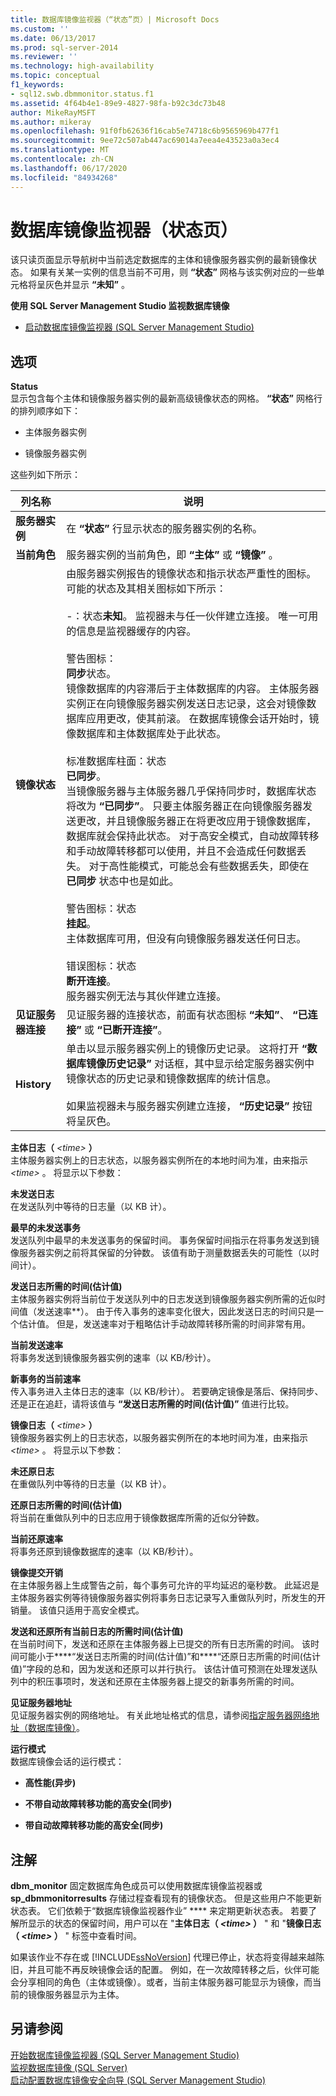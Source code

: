 ```yaml
---
title: 数据库镜像监视器（“状态”页）| Microsoft Docs
ms.custom: ''
ms.date: 06/13/2017
ms.prod: sql-server-2014
ms.reviewer: ''
ms.technology: high-availability
ms.topic: conceptual
f1_keywords:
- sql12.swb.dbmmonitor.status.f1
ms.assetid: 4f64b4e1-89e9-4827-98fa-b92c3dc73b48
author: MikeRayMSFT
ms.author: mikeray
ms.openlocfilehash: 91f0fb62636f16cab5e74718c6b9565969b477f1
ms.sourcegitcommit: 9ee72c507ab447ac69014a7eea4e43523a0a3ec4
ms.translationtype: MT
ms.contentlocale: zh-CN
ms.lasthandoff: 06/17/2020
ms.locfileid: "84934268"
---
```

# <a name="database-mirroring-monitor-status-page"></a>数据库镜像监视器（状态页）
  该只读页面显示导航树中当前选定数据库的主体和镜像服务器实例的最新镜像状态。 如果有关某一实例的信息当前不可用，则 **“状态”** 网格与该实例对应的一些单元格将呈灰色并显示 **“未知”** 。  
  
 **使用 SQL Server Management Studio 监视数据库镜像**  
  
-   [启动数据库镜像监视器 (SQL Server Management Studio)](../database-mirroring/start-database-mirroring-monitor-sql-server-management-studio.md)  
  
## <a name="options"></a>选项  
 **Status**  
 显示包含每个主体和镜像服务器实例的最新高级镜像状态的网格。 **“状态”** 网格行的排列顺序如下：  
  
-   主体服务器实例  
  
-   镜像服务器实例  
  
 这些列如下所示：  
  
|列名称|说明|  
|-----------------|-----------------|  
|**服务器实例**|在 **“状态”** 行显示状态的服务器实例的名称。|  
|**当前角色**|服务器实例的当前角色，即 **“主体”** 或 **“镜像”** 。|  
|**镜像状态**|由服务器实例报告的镜像状态和指示状态严重性的图标。 可能的状态及其相关图标如下所示：<br /><br /> -：状态**未知**。 监视器未与任一伙伴建立连接。 唯一可用的信息是监视器缓存的内容。<br /><br /> 警告图标： <br />                            **同步**状态。<br />                          镜像数据库的内容滞后于主体数据库的内容。 主体服务器实例正在向镜像服务器实例发送日志记录，这会对镜像数据库应用更改，使其前滚。 在数据库镜像会话开始时，镜像数据库和主体数据库处于此状态。<br /><br /> 标准数据库柱面：状态<br />                            **已同步**。<br />                          当镜像服务器与主体服务器几乎保持同步时，数据库状态将改为 **“已同步”**。 只要主体服务器正在向镜像服务器发送更改，并且镜像服务器正在将更改应用于镜像数据库，数据库就会保持此状态。 对于高安全模式，自动故障转移和手动故障转移都可以使用，并且不会造成任何数据丢失。 对于高性能模式，可能总会有些数据丢失，即使在 **已同步** 状态中也是如此。<br /><br /> 警告图标：状态<br />                            **挂起**。<br />                            主体数据库可用，但没有向镜像服务器发送任何日志。<br /><br /> 错误图标：状态 <br />                            **断开连接**。<br />                          服务器实例无法与其伙伴建立连接。|  
|**见证服务器连接**|见证服务器的连接状态，前面有状态图标 **“未知”**、 **“已连接”** 或 **“已断开连接”**。|  
|**History**|单击以显示服务器实例上的镜像历史记录。 这将打开 **“数据库镜像历史记录”** 对话框，其中显示给定服务器实例中镜像状态的历史记录和镜像数据库的统计信息。<br /><br /> 如果监视器未与服务器实例建立连接， **“历史记录”** 按钮将呈灰色。|  
  
 **主体日志（** *\<time>* **）**  
 主体服务器实例上的日志状态，以服务器实例所在的本地时间为准，由来指示 *\<time>* 。 将显示以下参数：  
  
 **未发送日志**  
 在发送队列中等待的日志量（以 KB 计）。  
  
 **最早的未发送事务**  
 发送队列中最早的未发送事务的保留时间。 事务保留时间指示在将事务发送到镜像服务器实例之前将其保留的分钟数。 该值有助于测量数据丢失的可能性（以时间计）。  
  
 **发送日志所需的时间(估计值)**  
 主体服务器实例将当前位于发送队列中的日志发送到镜像服务器实例所需的近似时间值（发送速率**）。 由于传入事务的速率变化很大，因此发送日志的时间只是一个估计值。 但是，发送速率对于粗略估计手动故障转移所需的时间非常有用。  
  
 **当前发送速率**  
 将事务发送到镜像服务器实例的速率（以 KB/秒计）。  
  
 **新事务的当前速率**  
 传入事务进入主体日志的速率（以 KB/秒计）。 若要确定镜像是落后、保持同步、还是正在追赶，请将该值与 **“发送日志所需的时间(估计值)”** 值进行比较。  
  
 **镜像日志（** *\<time>* **）**  
 镜像服务器实例上的日志状态，以服务器实例所在的本地时间为准，由来指示 *\<time>* 。 将显示以下参数：  
  
 **未还原日志**  
 在重做队列中等待的日志量（以 KB 计）。  
  
 **还原日志所需的时间(估计值)**  
 将当前在重做队列中的日志应用于镜像数据库所需的近似分钟数。  
  
 **当前还原速率**  
 将事务还原到镜像数据库的速率（以 KB/秒计）。  
  
 **镜像提交开销**  
 在主体服务器上生成警告之前，每个事务可允许的平均延迟的毫秒数。 此延迟是主体服务器实例等待镜像服务器实例将事务日志记录写入重做队列时，所发生的开销量。 该值只适用于高安全模式。  
  
 **发送和还原所有当前日志的所需时间(估计值)**  
 在当前时间下，发送和还原在主体服务器上已提交的所有日志所需的时间。 该时间可能小于****“发送日志所需的时间(估计值)”和****“还原日志所需的时间(估计值)”字段的总和，因为发送和还原可以并行执行。 该估计值可预测在处理发送队列中的积压事项时，发送和还原在主体服务器上提交的新事务所需的时间。  
  
 **见证服务器地址**  
 见证服务器实例的网络地址。 有关此地址格式的信息，请参阅[指定服务器网络地址（数据库镜像）](specify-a-server-network-address-database-mirroring.md)。  
  
 **运行模式**  
 数据库镜像会话的运行模式：  
  
-   **高性能(异步)**  
  
-   **不带自动故障转移功能的高安全(同步)**  
  
-   **带自动故障转移功能的高安全(同步)**  
  
## <a name="remarks"></a>注解  
 **dbm_monitor** 固定数据库角色成员可以使用数据库镜像监视器或 **sp_dbmmonitorresults** 存储过程查看现有的镜像状态。 但是这些用户不能更新状态表。 它们依赖于“数据库镜像监视器作业” **** 来定期更新状态表。 若要了解所显示的状态的保留时间，用户可以在 "**主体日志（ ***\<time>*** ）** " 和 "**镜像日志（ ***\<time>*** ）** " 标签中查看时间。  
  
 如果该作业不存在或 [!INCLUDE[ssNoVersion](../../includes/ssnoversion-md.md)] 代理已停止，状态将变得越来越陈旧，并且可能不再反映镜像会话的配置。 例如，在一次故障转移之后，伙伴可能会分享相同的角色（主体或镜像）。或者，当前主体服务器可能显示为镜像，而当前的镜像服务器显示为主体。  
  
## <a name="see-also"></a>另请参阅  
 [开始数据库镜像监视器 &#40;SQL Server Management Studio&#41;](../database-mirroring/start-database-mirroring-monitor-sql-server-management-studio.md)   
 [监视数据库镜像 &#40;SQL Server&#41;](database-mirroring-sql-server.md)   
 [启动配置数据库镜像安全向导 (SQL Server Management Studio)](start-the-configuring-database-mirroring-security-wizard.md)  
  
  
